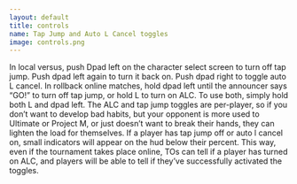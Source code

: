 ```yaml
---
layout: default
title: controls
name: Tap Jump and Auto L Cancel toggles
image: controls.png
---
```

In local versus, push Dpad left on the character select screen to turn off tap jump. Push dpad left again to turn it back on. Push dpad right to toggle auto L cancel. In rollback online matches, hold dpad left until the announcer says “GO!” to turn off tap jump, or hold L to turn on ALC. To use both, simply hold both L and dpad left. The ALC and tap jump toggles are per-player, so if you don’t want to develop bad habits, but your opponent is more used to Ultimate or Project M, or just doesn’t want to break their hands, they can lighten the load for themselves. If a player has tap jump off or auto l cancel on, small indicators will appear on the hud below their percent. This way, even if the tournament takes place online, TOs can tell if a player has turned on ALC, and players will be able to tell if they’ve successfully activated the toggles.
